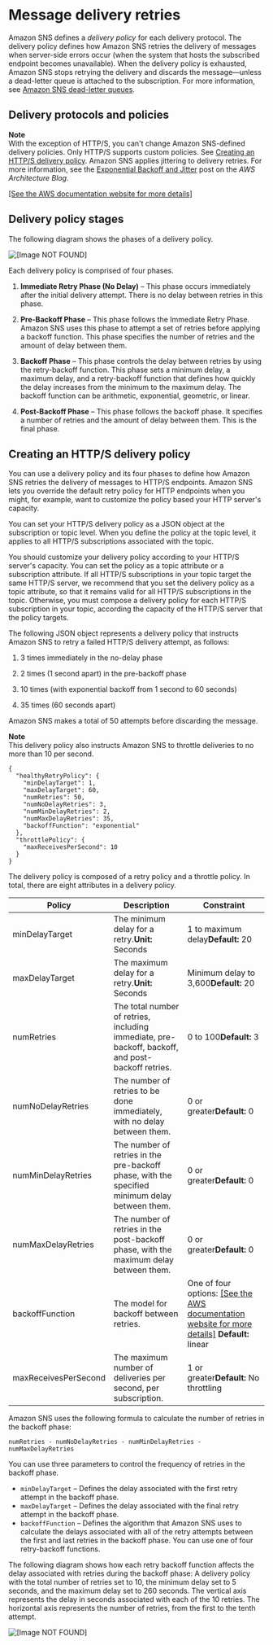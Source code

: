 # Message delivery retries<a name="sns-message-delivery-retries"></a>

Amazon SNS defines a *delivery policy* for each delivery protocol\. The delivery policy defines how Amazon SNS retries the delivery of messages when server\-side errors occur \(when the system that hosts the subscribed endpoint becomes unavailable\)\. When the delivery policy is exhausted, Amazon SNS stops retrying the delivery and discards the message—unless a dead\-letter queue is attached to the subscription\. For more information, see [Amazon SNS dead\-letter queues](sns-dead-letter-queues.md)\.

## Delivery protocols and policies<a name="delivery-policies-for-protocols"></a>

**Note**  
With the exception of HTTP/S, you can't change Amazon SNS\-defined delivery policies\. Only HTTP/S supports custom policies\. See [Creating an HTTP/S delivery policy](#creating-delivery-policy)\.
Amazon SNS applies jittering to delivery retries\. For more information, see the [Exponential Backoff and Jitter](https://aws.amazon.com/blogs/architecture/exponential-backoff-and-jitter/) post on the *AWS Architecture Blog*\.

[\[See the AWS documentation website for more details\]](http://docs.aws.amazon.com/sns/latest/dg/sns-message-delivery-retries.html)

## Delivery policy stages<a name="delivery-policy-stages"></a>

The following diagram shows the phases of a delivery policy\.

![\[Image NOT FOUND\]](http://docs.aws.amazon.com/sns/latest/dg/images/sns-delivery-policy-phases.png)

Each delivery policy is comprised of four phases\.

1. **Immediate Retry Phase \(No Delay\)** – This phase occurs immediately after the initial delivery attempt\. There is no delay between retries in this phase\.

1. **Pre\-Backoff Phase** – This phase follows the Immediate Retry Phase\. Amazon SNS uses this phase to attempt a set of retries before applying a backoff function\. This phase specifies the number of retries and the amount of delay between them\.

1. **Backoff Phase** – This phase controls the delay between retries by using the retry\-backoff function\. This phase sets a minimum delay, a maximum delay, and a retry\-backoff function that defines how quickly the delay increases from the minimum to the maximum delay\. The backoff function can be arithmetic, exponential, geometric, or linear\.

1. **Post\-Backoff Phase** – This phase follows the backoff phase\. It specifies a number of retries and the amount of delay between them\. This is the final phase\.

## Creating an HTTP/S delivery policy<a name="creating-delivery-policy"></a>

You can use a delivery policy and its four phases to define how Amazon SNS retries the delivery of messages to HTTP/S endpoints\. Amazon SNS lets you override the default retry policy for HTTP endpoints when you might, for example, want to customize the policy based your HTTP server's capacity\.

You can set your HTTP/S delivery policy as a JSON object at the subscription or topic level\. When you define the policy at the topic level, it applies to all HTTP/S subscriptions associated with the topic\.

You should customize your delivery policy according to your HTTP/S server's capacity\. You can set the policy as a topic attribute or a subscription attribute\. If all HTTP/S subscriptions in your topic target the same HTTP/S server, we recommend that you set the delivery policy as a topic attribute, so that it remains valid for all HTTP/S subscriptions in the topic\. Otherwise, you must compose a delivery policy for each HTTP/S subscription in your topic, according the capacity of the HTTP/S server that the policy targets\.

The following JSON object represents a delivery policy that instructs Amazon SNS to retry a failed HTTP/S delivery attempt, as follows:

1. 3 times immediately in the no\-delay phase

1. 2 times \(1 second apart\) in the pre\-backoff phase

1. 10 times \(with exponential backoff from 1 second to 60 seconds\)

1. 35 times \(60 seconds apart\)

Amazon SNS makes a total of 50 attempts before discarding the message\.

**Note**  
This delivery policy also instructs Amazon SNS to throttle deliveries to no more than 10 per second\.

```
{
  "healthyRetryPolicy": {
    "minDelayTarget": 1,
    "maxDelayTarget": 60,
    "numRetries": 50,
    "numNoDelayRetries": 3,
    "numMinDelayRetries": 2,
    "numMaxDelayRetries": 35,
    "backoffFunction": "exponential"
  },
  "throttlePolicy": {
    "maxReceivesPerSecond": 10
  }
}
```

The delivery policy is composed of a retry policy and a throttle policy\. In total, there are eight attributes in a delivery policy\.


| Policy  | Description | Constraint | 
| --- | --- | --- | 
| minDelayTarget | The minimum delay for a retry\.**Unit:** Seconds | 1 to maximum delay**Default:** 20 | 
| maxDelayTarget | The maximum delay for a retry\.**Unit:** Seconds | Minimum delay to 3,600**Default:** 20 | 
| numRetries | The total number of retries, including immediate, pre\-backoff, backoff, and post\-backoff retries\. | 0 to 100**Default:** 3 | 
| numNoDelayRetries | The number of retries to be done immediately, with no delay between them\. | 0 or greater**Default:** 0 | 
| numMinDelayRetries | The number of retries in the pre\-backoff phase, with the specified minimum delay between them\. | 0 or greater**Default:** 0 | 
| numMaxDelayRetries | The number of retries in the post\-backoff phase, with the maximum delay between them\. | 0 or greater**Default:** 0 | 
| backoffFunction | The model for backoff between retries\.  |  One of four options: [\[See the AWS documentation website for more details\]](http://docs.aws.amazon.com/sns/latest/dg/sns-message-delivery-retries.html) **Default:** linear  | 
| maxReceivesPerSecond  | The maximum number of deliveries per second, per subscription\. | 1 or greater**Default:** No throttling | 

Amazon SNS uses the following formula to calculate the number of retries in the backoff phase:

```
numRetries - numNoDelayRetries - numMinDelayRetries - numMaxDelayRetries
```

You can use three parameters to control the frequency of retries in the backoff phase\.
+ `minDelayTarget` – Defines the delay associated with the first retry attempt in the backoff phase\.
+ `maxDelayTarget` – Defines the delay associated with the final retry attempt in the backoff phase\.
+ `backoffFunction` – Defines the algorithm that Amazon SNS uses to calculate the delays associated with all of the retry attempts between the first and last retries in the backoff phase\. You can use one of four retry\-backoff functions\.

The following diagram shows how each retry backoff function affects the delay associated with retries during the backoff phase: A delivery policy with the total number of retries set to 10, the minimum delay set to 5 seconds, and the maximum delay set to 260 seconds\. The vertical axis represents the delay in seconds associated with each of the 10 retries\. The horizontal axis represents the number of retries, from the first to the tenth attempt\.

![\[Image NOT FOUND\]](http://docs.aws.amazon.com/sns/latest/dg/images/backoff-graph.png)